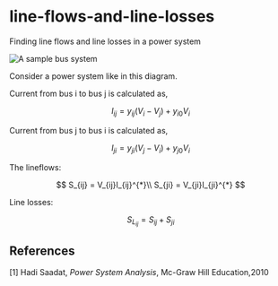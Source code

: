 # line-flows-and-line-losses
Finding line flows and line losses in a power system

![A sample bus system](https://github.com/user-attachments/assets/5e8a3816-cd88-49b9-abd2-7cedb479baed)

Consider a power system like in this diagram.

Current from bus i to bus j is calculated as,

$$
I_{ij} = y_{ij}(V_i - V_j)+y_{i0} V_i
$$

Current from bus j to bus i is calculated as,

$$
I_{ji} = y_{ji}(V_j - V_i)+y_{j0} V_i
$$

The lineflows:

$$
S_{ij} = V_{ij}I_{ij}^{*}\\
S_{ji} = V_{ji}I_{ji}^{*}
$$

Line losses:

$$
S_{L_{ij}} = S_{ij} + S_{ji}
$$


## References

[1] Hadi Saadat, *Power System Analysis*, Mc-Graw Hill Education,2010
